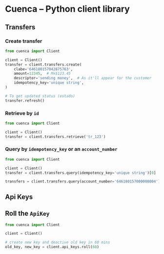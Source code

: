 # Cuenca – Python client library

## Transfers

### Create transfer

```python
from cuenca import Client

client = Client()
transfer = client.transfers.create(
    clabe='646180157042875763',
    amount=12345,  # Mx$123.45
    descriptor='sending money',  # As it'll appear for the customer
    idempotency_key='unique string',
)

# To get updated status (estado)
transfer.refresh()
```


### Retrieve by `id`

```python
from cuenca import Client

client = Client()
transfer = client.transfers.retrieve('tr_123')
```

### Query by `idempotency_key` or an `account_number`

```python
from cuenca import Client

client = Client()
transfer = client.transfers.query(idempotency_key='unique string')[0]

transfers = client.transfers.query(account_number='646180157000000004')
```

## Api Keys

## Roll the `ApiKey`

```python
from cuenca import Client

client = Client()

# create new key and deactive old key in 60 mins
old_key, new_key = client.api_keys.roll(60)
```
